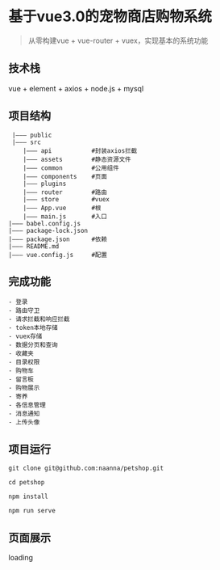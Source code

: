# 基于vue3.0的宠物商店购物系统
>从零构建vue + vue-router + vuex，实现基本的系统功能

## 技术栈
vue + element + axios + node.js + mysql

## 项目结构
```
 |——— public
 |——— src
	|——— api           #封装axios拦截
	|——— assets        #静态资源文件
	|——— common        #公用组件
	|——— components    #页面
	|——— plugins
	|——— router        #路由
	|——— store         #vuex
	|——— App.vue       #根
	|——— main.js       #入口
|——— babel.config.js
|——— package-lock.json
|——— package.json      #依赖
|——— README.md
|——— vue.config.js     #配置
```

## 完成功能
```
- 登录
- 路由守卫
- 请求拦截和响应拦截
- token本地存储
- vuex存储
- 数据分页和查询
- 收藏夹
- 目录权限
- 购物车
- 留言板
- 购物展示
- 寄养
- 各信息管理
- 消息通知
- 上传头像

```


## 项目运行
```
git clone git@github.com:naanna/petshop.git

cd petshop

npm install

npm run serve
```

## 页面展示

loading

